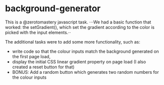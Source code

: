 # background-generator

This is a @zerotomastery javascript task.
⋅⋅⋅We had a basic function that worked: the setGradient(), which set the gradient according to the color is picked with the input elements.⋅⋅

The additional tasks were to add some more functionality, such as: 
  - write code so that the colour inputs match the background generated on the first page load, 
  - display the initial CSS linear gradient property on page load (I also created a reset button for that)
  - BONUS: Add a random button which generates two random numbers for the colour inputs
